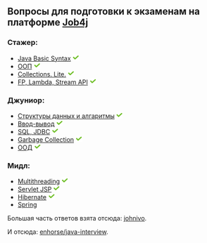 ## Вопросы для подготовки к экзаменам на платформе [Job4j](https://job4j.ru/ "https://job4j.ru")

### Стажер:

+ [Java Basic Syntax](BasicSyntax.md#java-basic-syntax) ![icon][done]
+ [ООП](OOP.md#oop) ![icon][done]
+ [Collections. Lite.](CollectionsLite.md#collections-lite) ![icon][done]
+ [FP, Lambda, Stream API](FPLambdaStreamAPI.md#fp-lambda-stream-api) ![icon][done]

### Джуниор:

+ [Структуры данных и алгаритмы](CollectionsPro.md#collections-pro) ![icon][done]
+ [Ввод-вывод](IO.md#io) ![icon][done]
+ [SQL, JDBC](SQL.md#sql) ![icon][done]
+ [Garbage Collection](GQ.md#garbage-collection) ![icon][done]
+ [ООД](OOD.md#ood) ![icon][done]

### Мидл:

+ [Multithreading](Multithreading.md#multithreading) ![icon][done]
+ [Servlet JSP](ServletJSP.md#servlet-jsp) ![icon][done]
+ [Hibernate](Hibernate.md#hibernate) ![icon][done]
+ [Spring](Spring.md#spring)

[done]:done.png

Большая часть ответов взята отсюда: [johnivo](https://github.com/johnivo).

И отсюда: [enhorse/java-interview](https://github.com/enhorse/java-interview).